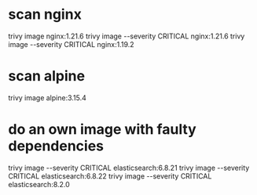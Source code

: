 
# scan nginx
trivy image nginx:1.21.6
trivy image --severity CRITICAL nginx:1.21.6
trivy image --severity CRITICAL nginx:1.19.2

# scan alpine
trivy image alpine:3.15.4

# do an own image with faulty dependencies

trivy image --severity CRITICAL elasticsearch:6.8.21
trivy image --severity CRITICAL elasticsearch:6.8.22
trivy image --severity CRITICAL elasticsearch:8.2.0

